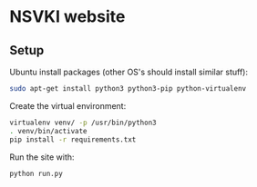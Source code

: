# NSVKI website

## Setup

Ubuntu install packages (other OS's should install similar stuff):
```bash
sudo apt-get install python3 python3-pip python-virtualenv
```

Create the virtual environment:
```bash
virtualenv venv/ -p /usr/bin/python3
. venv/bin/activate
pip install -r requirements.txt
```

Run the site with:
```bash
python run.py
```
